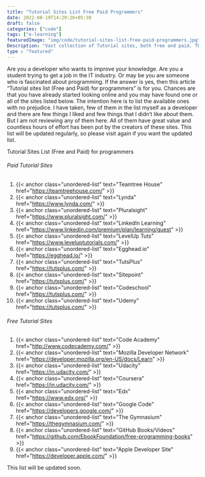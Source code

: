 ```yaml
---
title: "Tutorial Sites List Free Paid Programmers"
date: 2022-08-19T14:29:26+05:30
draft: false
categories: ["code"]
tags: ["e-learning"]
featuredImage: "img/code/tutorial-sites-list-free-paid-programmers.jpg"
Description: "Vast collection of Tutorial sites, both free and paid. These sites will make your learning experience enjoyable and fun"
type : "featured"
---
```


Are you a developer who wants to improve your knowledge. Are you a student trying to get a job in the IT industry. Or may be you are someone who is fascinated about programming. If the answer is yes, then this article “Tutorial sites list (Free and Paid) for programmers” is for you. Chances are that you have already started looking online and you may have found one or all of the sites listed below. The intention here is to list the available ones with no prejudice. I have taken, few of them in the list myself as a developer and there are few things I liked and few things that I didn’t like about them. But I am not reviewing any of them here. All of them have great value and countless hours of effort has been put by the creators of these sites. This list will be updated regularly, so please visit again if you want the updated list.

Tutorial Sites List (Free and Paid) for programmers

######  Paid Tutorial Sites


1. {{< anchor class="unordered-list" text="Teamtree House" href="https://teamtreehouse.com/" >}}
2. {{< anchor class="unordered-list" text="Lynda" href="https://www.lynda.com/" >}}
3. {{< anchor class="unordered-list" text="Pluralsight" href="https://www.pluralsight.com/" >}}
4. {{< anchor class="unordered-list" text="LinkedIn Learning" href="https://www.linkedin.com/premium/plan/learning/guest" >}}
5. {{< anchor class="unordered-list" text="LevelUp Tuts" href="https://www.leveluptutorials.com/" >}}
6. {{< anchor class="unordered-list" text="Egghead.io" href="https://egghead.io/" >}}
7. {{< anchor class="unordered-list" text="TutsPlus" href="https://tutsplus.com/" >}}
8. {{< anchor class="unordered-list" text="Sitepoint" href="https://tutsplus.com/" >}}
9. {{< anchor class="unordered-list" text="Codeschool" href="https://tutsplus.com/" >}}
10. {{< anchor class="unordered-list" text="Udemy" href="https://tutsplus.com/" >}}


###### Free Tutorial Sites

1. {{< anchor class="unordered-list" text="Code Academy" href="http://www.codecademy.com/" >}}
2. {{< anchor class="unordered-list" text="Mozilla Developer Network" href="https://developer.mozilla.org/en-US/docs/Learn" >}}
3. {{< anchor class="unordered-list" text="Udacity" href="https://in.udacity.com/" >}}
4. {{< anchor class="unordered-list" text="Coursera" href="https://in.udacity.com/" >}}
5. {{< anchor class="unordered-list" text="Edx" href="https://www.edx.org/" >}}
6. {{< anchor class="unordered-list" text="Google Code" href="https://developers.google.com/" >}}
7. {{< anchor class="unordered-list" text="The Gymnasium" href="https://thegymnasium.com/" >}}
8. {{< anchor class="unordered-list" text="GitHub Books/Videos" href="https://github.com/EbookFoundation/free-programming-books" >}}
9. {{< anchor class="unordered-list" text="Apple Developer Site" href="https://developer.apple.com/" >}}


This list will be updated soon.



